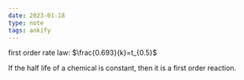 ```yaml
---
date: 2023-01-18
type: note
tags: ankify
---
```


first order rate law: $\frac{0.693}{k}=t_{0.5}$

If the half life of a chemical is constant, then it is a first order reaction.
